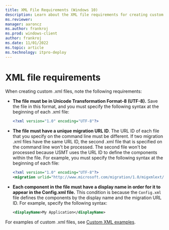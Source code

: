 ```yaml
---
title: XML File Requirements (Windows 10)
description: Learn about the XML file requirements for creating custom .xml files, like the file must be in UTF-8 and have a unique migration URL ID.
ms.reviewer: 
manager: aaroncz
ms.author: frankroj
ms.prod: windows-client
author: frankroj
ms.date: 11/01/2022
ms.topic: article
ms.technology: itpro-deploy
---
```


# XML file requirements

When creating custom .xml files, note the following requirements:

- **The file must be in Unicode Transformation Format-8 (UTF-8).** Save the file in this format, and you must specify the following syntax at the beginning of each .xml file:

    ``` xml
    <?xml version="1.0" encoding="UTF-8"?>
    ```

- **The file must have a unique migration URL ID**. The URL ID of each file that you specify on the command line must be different. If two migration .xml files have the same URL ID, the second .xml file that is specified on the command line won't be processed. The second file won't be processed because USMT uses the URL ID to define the components within the file. For example, you must specify the following syntax at the beginning of each file:

    ``` xml
    <?xml version="1.0" encoding="UTF-8"?>
    <migration urlid="http://www.microsoft.com/migration/1.0/migxmlext/<CustomFileName>">
    ```

- **Each component in the file must have a display name in order for it to appear in the Config.xml file.** This condition is because the `Config.xml` file defines the components by the display name and the migration URL ID. For example, specify the following syntax:

    ``` xml
    <displayName>My Application</displayName>
    ```

For examples of custom .xml files, see [Custom XML examples](usmt-custom-xml-examples.md).
